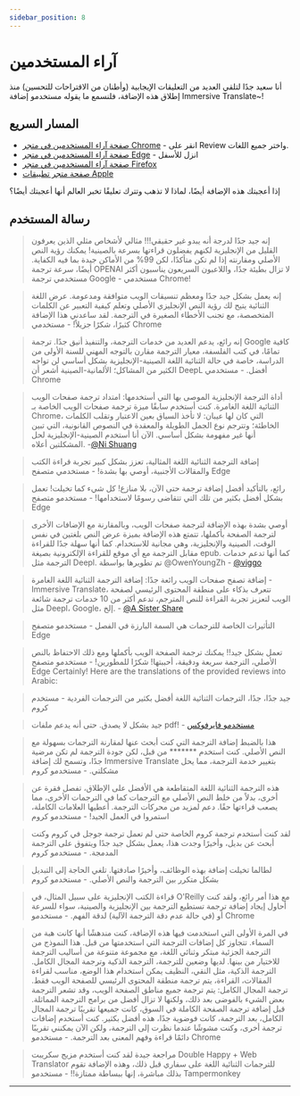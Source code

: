 ```yaml
---
sidebar_position: 8
---
```


# آراء المستخدمين

أنا سعيد جدًا لتلقي العديد من التعليقات الإيجابية (وأطنان من الاقتراحات للتحسين) منذ إطلاق هذه الإضافة، فلنسمع ما يقوله مستخدمو إضافة Immersive Translate\~!

## المسار السريع

- [صفحة آراء المستخدمين في متجر Chrome](https://chrome.google.com/webstore/detail/immersive-translate/bpoadfkcbjbfhfodiogcnhhhpibjhbnh) - انقر على Review واختر جميع اللغات.
- [صفحة آراء المستخدمين في متجر Edge](https://microsoftedge.microsoft.com/addons/detail/amkbmndfnliijdhojkpoglbnaaahippg) - انزل للأسفل
- [صفحة آراء المستخدمين في متجر Firefox](https://addons.mozilla.org/en-US/firefox/addon/immersive-translate/reviews/)
- [صفحة متجر تطبيقات Apple](https://apps.apple.com/app/id6447957425)

إذا أعجبتك هذه الإضافة أيضًا، لماذا لا تذهب وتترك تعليقًا تخبر العالم أنها أعجبتك أيضًا؟

## رسالة المستخدم

> إنه جيد جدًا لدرجة أنه يبدو غير حقيقي!!! مثالي لأشخاص مثلي الذين يعرفون القليل من الإنجليزية لكنهم يفضلون قراءتها بسرعة بالصينية! يمكنك رؤية النص الأصلي ومقارنته إذا لم تكن متأكدًا، لكن 99% من الأماكن جيدة بما فيه الكفاية. أيضًا، سرعة ترجمة OPENAI لا تزال بطيئة جدًا، واللاعبون السريعون يناسبون أكثر مستخدمي ترجمة Google - مستخدمي Chrome!

> إنه يعمل بشكل جيد جدًا ومعظم تنسيقات الويب متوافقة ومدعومة. عرض اللغة الثنائية يتيح لك رؤية النص الإنجليزي الأصلي وتعلم كيفية التعبير عن الكلمات المتخصصة، مع تجنب الأخطاء الصغيرة في الترجمة. لقد ساعدني هذا الإضافة كثيرًا، شكرًا جزيلاً! - مستخدمي Chrome

> إنه رائع، يدعم العديد من خدمات الترجمة، والتنفيذ أنيق جدًا. ترجمة Google كافية تمامًا، في كتب الفلسفة، معيار الترجمة مقارن بالتوجه المهني للسنة الأولى من الدراسة، خاصة في حالة الثنائية اللغة الصينية-الإنجليزية بشكل أساسي لن تواجه الكثير من المشاكل؛ الألمانية-الصينية أشعر أن DeepL أفضل. - مستخدمي Chrome

> أداة الترجمة الإنجليزية الموصى بها التي أستخدمها: امتداد ترجمة صفحات الويب الثنائية اللغة الغامرة. كنت أستخدم سابقًا ميزة ترجمة صفحات الويب الخاصة بـ Chrome، التي كان لها عيبان: لا تأخذ السياق بعين الاعتبار وتقلب الكلمات الخاطئة؛ وتترجم نوع الجمل الطويلة والمعقدة في النصوص القانونية، التي تبين أنها غير مفهومة بشكل أساسي. الآن أنا أستخدم الصينية-الإنجليزية لحل المشكلتين أعلاه. -[@Ni Shuang](https://twitter.com/nishuang/status/1623576540389822465)

> إضافة الترجمة الثنائية اللغة المثالية، تعزز بشكل كبير تجربة قراءة الكتب والمقالات الأجنبية، أوصي بها بشدة! - مستخدمي متصفح Edge

> رائع، بالتأكيد أفضل إضافة ترجمة حتى الآن، بلا منازع! كل شيء كما تخيلت! تعمل بشكل أفضل بكثير من تلك التي تتقاضى رسومًا لاستخدامها! - مستخدمو متصفح Edge

> أوصي بشدة بهذه الإضافة لترجمة صفحات الويب، وبالمقارنة مع الإضافات الأخرى لترجمة الصفحة بأكملها، تتمتع هذه الإضافة بميزة عرض النص بلغتين في نفس الوقت، الصينية والإنجليزية، وهي مجانية للاستخدام. كما أنها سهلة جدًا للقراءة مقابل الترجمة مع أي موقع للقراءة الإلكترونية بصيغة epub. كما أنها تدعم خدمات الترجمة مثل Deepl. تم تطويرها بواسطة @OwenYoungZh - [@viggo](https://twitter.com/decohack/status/1622175776274792449)

> إضافة تصفح صفحات الويب رائعة جدًا: إضافة الترجمة الثنائية اللغة الغامرة - Immersive Translate، تتعرف بذكاء على منطقة المحتوى الرئيسي لصفحة الويب لتعزيز تجربة القراءة للنص المترجم، تدعم أكثر من 10 خدمات ترجمة شائعة مثل Deepl، Google، إلخ. - [@A Sister Share](https://twitter.com/abskoop/status/1619619066511241216)

> التأثيرات الخاصة للترجمات هي السمة البارزة في الفصل - مستخدمو متصفح Edge

> تعمل بشكل جيد!! يمكنك ترجمة الصفحة الويب بأكملها ومع ذلك الاحتفاظ بالنص الأصلي، الترجمة سريعة ودقيقة، أحببتها! شكرًا للمطورين! - مستخدمو متصفح Edge
> Certainly! Here are the translations of the provided reviews into Arabic:

> جيد جدًا، جدًا، الترجمات الثنائية اللغة أفضل بكثير من الترجمات الفردية - مستخدم كروم

> جيد بشكل لا يصدق. حتى أنه يدعم ملفات pdf! - [مستخدمو فايرفوكس](https://addons.mozilla.org/en-US/firefox/addon/immersive-translate/reviews/1923696/)

> هذا بالضبط إضافة الترجمة التي كنت أبحث عنها لمقارنة الترجمات بسهولة مع النص الأصلي. كنت استخدم \*\*\*\*\*\*\* من قبل، لكن جودة الترجمة لم تكن مرضية جدًا، وتسمح لك إضافة Immersive Translate بتغيير خدمة الترجمة، مما يحل مشكلتي. - مستخدمو كروم

> هذه الترجمة الثنائية اللغة المتقاطعة هي الأفضل على الإطلاق، تفصل فقرة عن أخرى، بدلاً من خلط النص الأصلي مع الترجمات كما في الترجمات الأخرى، مما يصعب قراءتها حقًا. دعم لمزيد من محركات الترجمة. أعطيها العلامات الكاملة، استمروا في العمل الجيد! - مستخدمو كروم

> لقد كنت أستخدم ترجمة كروم الخاصة حتى لم تعمل ترجمة جوجل في كروم وكنت أبحث عن بديل، وأخيرًا وجدت هذا، يعمل بشكل جيد جدًا ويتفوق على الترجمة المدمجة. - مستخدمو كروم

> لطالما تخيلت إضافة بهذه الوظائف، وأخيرًا صادفتها. تلغي الحاجة إلى التبديل بشكل متكرر بين الترجمة والنص الأصلي. - مستخدمو كروم

> قراءة الكتب الإنجليزية على سبيل المثال، في O'Reilly مع هذا أمر رائع، ولقد كنت أحاول إيجاد إضافة ترجمة تستطيع الترجمة بين الإنجليزية والصينية، سواء للسرعة أو (في حالة عدم دقة الترجمة الآلية) لدقة الفهم. - مستخدمو Chrome

> في المرة الأولى التي استخدمت فيها هذه الإضافة، كنت مندهشًا أنها كانت هبة من السماء. تتجاوز كل إضافات الترجمة التي استخدمتها من قبل. هذا النموذج من الترجمة الجزئية مبتكر وثنائي اللغة، مع مجموعة متنوعة من أساليب الترجمة للاختيار من بينها. لديها وضعين للترجمة، الترجمة الذكية وترجمة المجال الكامل. الترجمة الذكية، مثل النقي، النظيف يمكن استخدام هذا الوضع، مناسب لقراءة المقالات، القراءة، يتم ترجمة منطقة المحتوى الرئيسي للصفحة الويب فقط. ترجمة المجال الكامل: يتم ترجمة جميع مناطق الصفحة الويب، وقد تشعر الترجمة بعض الشيء بالفوضى بعد ذلك، ولكنها لا تزال أفضل من برامج الترجمة المماثلة. قبل إضافة ترجمة الصفحة الكاملة في السوق، كانت جميعها تقريبًا ترجمة المجال الكامل، بعد الترجمة، كانت فوضوية جدًا، هذه أفضل بكثير. كنت أستخدم إضافات ترجمة أخرى، وكنت مشوشًا عندما نظرت إلى الترجمة، ولكن الآن يمكنني تقريبًا دائمًا قراءة وفهم المعنى بعد الترجمة. - مستخدمو Chrome

> مراجعة جيدة لقد كنت أستخدم مزيج سكريبت Double Happy + Web Translator للترجمات الثنائية اللغة على سفاري قبل ذلك، وهذه الإضافة تقوم بذلك مباشرة، إنها ببساطة ممتازة!! - مستخدمو Tampermonkey

---

<!-- إذا كان لديك شيء تريد أن يبقى هنا، [عدل](https://github.com/immersive-translate/immersive-translate/edit/main/docs/review.md) هذا الملف المصدري في Github لـ \~ -->
